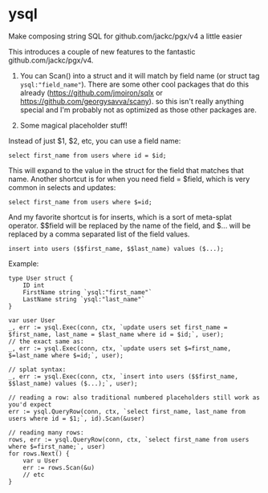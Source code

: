 # ysql
Make composing string SQL for github.com/jackc/pgx/v4 a little easier

This introduces a couple of new features to the fantastic github.com/jackc/pgx/v4.

1) You can Scan() into a struct and it will match by field name (or struct tag `ysql:"field_name"`).
  There are some other cool packages that do this already (https://github.com/jmoiron/sqlx or https://github.com/georgysavva/scany).
  so this isn't really anything special and I'm probably not as optimized as those other packages are.

2) Some magical placeholder stuff!

Instead of just $1, $2, etc, you can use a field name:

    select first_name from users where id = $id;

This will expand to the value in the struct for the field that matches that name.
Another shortcut is for when you need field = $field, which is very common in selects and updates:

    select first_name from users where $=id;

And my favorite shortcut is for inserts, which is a sort of meta-splat operator. $$field will be replaced by the name of the field, 
and $... will be replaced by a comma separated list of the field values.

    insert into users ($$first_name, $$last_name) values ($...);

Example:

    type User struct {
        ID int
        FirstName string `ysql:"first_name"`
        LastName string `ysql:"last_name"`
    }
    
    var user User
    _, err := ysql.Exec(conn, ctx, `update users set first_name = $first_name, last_name = $last_name where id = $id;`, user);
    // the exact same as:
    _, err := ysql.Exec(conn, ctx, `update users set $=first_name, $=last_name where $=id;`, user);
    
    // splat syntax:
    _, err := ysql.Exec(conn, ctx, `insert into users ($$first_name, $$last_name) values ($...);`, user);
    
    // reading a row: also traditional numbered placeholders still work as you'd expect
    err := ysql.QueryRow(conn, ctx, `select first_name, last_name from users where id = $1;`, id).Scan(&user)
    
    // reading many rows: 
    rows, err := ysql.QueryRow(conn, ctx, `select first_name from users where $=first_name;`, user)
    for rows.Next() {
        var u User
        err := rows.Scan(&u)
        // etc
    }
